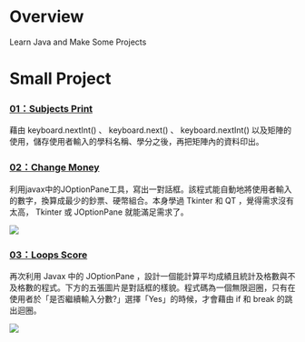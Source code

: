 # Overview
Learn Java and Make Some Projects

# Small Project
### [01：Subjects Print](https://github.com/tailer954/JavaLearning/blob/master/Small%20Project/01_subjects_print.java)   
藉由 keyboard.nextInt() 、 keyboard.next() 、 keyboard.nextInt() 以及矩陣的使用，儲存使用者輸入的學科名稱、學分之後，再把矩陣內的資料印出。    
>
>
### [02：Change Money](https://github.com/tailer954/JavaLearning/blob/master/Small%20Project/02_change_money.java)   
利用javax中的JOptionPane工具，寫出一對話框。該程式能自動地將使用者輸入的數字，換算成最少的鈔票、硬幣組合。本身學過 Tkinter 和 QT ，覺得需求沒有太高， Tkinter 或 JOptionPane 就能滿足需求了。   
>
>
![](https://github.com/tailer954/JavaLearning/blob/master/Small%20Project/Change%20Money%20Result.JPG)
>
>
### [03：Loops Score](https://github.com/tailer954/JavaLearning/blob/master/Small%20Project/03_loops_score.java)   
再次利用 Javax 中的 JOptionPane ，設計一個能計算平均成績且統計及格數與不及格數的程式。下方的五張圖片是對話框的樣貌。程式碼為一個無限迴圈，只有在使用者於「是否繼續輸入分數?」選擇「Yes」的時候，才會藉由 if 和 break 的跳出迴圈。    
>
>
![](https://github.com/tailer954/JavaLearning/blob/master/Small%20Project/Loops%20Score%20Result.JPG)
>
>
